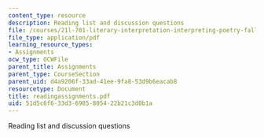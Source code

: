 ```yaml
---
content_type: resource
description: Reading list and discussion questions
file: /courses/21l-701-literary-interpretation-interpreting-poetry-fall-2003/51d5c6f633d36985805422b21c3d0b1a_readingassignments.pdf
file_type: application/pdf
learning_resource_types:
- Assignments
ocw_type: OCWFile
parent_title: Assignments
parent_type: CourseSection
parent_uid: d4a9206f-33ad-41ee-9fa8-53d9b6eacab8
resourcetype: Document
title: readingassignments.pdf
uid: 51d5c6f6-33d3-6985-8054-22b21c3d0b1a
---
```

Reading list and discussion questions

